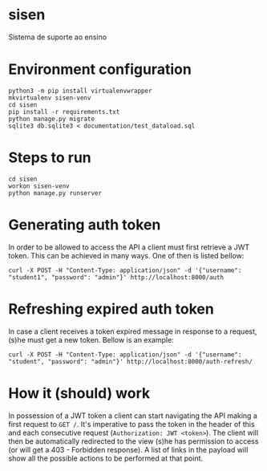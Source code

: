 # sisen
Sistema de suporte ao ensino

# Environment configuration
```
python3 -m pip install virtualenvwrapper
mkvirtualenv sisen-venv
cd sisen
pip install -r requirements.txt
python manage.py migrate
sqlite3 db.sqlite3 < documentation/test_dataload.sql
```

# Steps to run
```
cd sisen
workon sisen-venv
python manage.py runserver
```

# Generating auth token
In order to be allowed to access the API a client must first retrieve a JWT token. This can be achieved in many ways. One of then is listed bellow:

`curl -X POST -H "Content-Type: application/json" -d '{"username": "student1", "password": "admin"}' http://localhost:8000/auth`

# Refreshing expired auth token
In case a client receives a token expired message in response to a request, (s)he must get a new token. Bellow is an example:

`curl -X POST -H "Content-Type: application/json" -d '{"username": "student", "password": "admin"}' http://localhost:8000/auth-refresh/`

# How it (should) work
In possession of a JWT token a client can start navigating the API making a first request to `GET /`. It's imperative to pass the token in the header of this and each consecutive request (`Authorization: JWT <token>`). The client will then be automatically redirected to the view (s)he has permission to access (or will get a 403 - Forbidden response). A list of links in the payload will show all the possible actions to be performed at that point.
